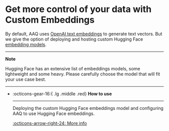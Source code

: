 # Get more control of your data with Custom Embeddings

By default, AAQ uses
[OpenAI text embeddings](https://platform.openai.com/docs/guides/embeddings/what-are-embeddings)
to generate text vectors. But we give the option of deploying and hosting custom Hugging Face
[embedding models](https://huggingface.co/spaces/mteb/leaderboard).

---

**Note**

Hugging Face has an extensive list of embeddings models, some lightweight and
some heavy. Please carefully choose the model that will fit your use case best.

---

<div class="grid cards" markdown>

- :octicons-gear-16:{ .lg .middle .red} __How to use__

    ---

    Deploying the custom Hugging Face embeddings model and
    configuring AAQ to use Hugging Face embeddings.

    [:octicons-arrow-right-24: More info](./huggingface-embeddings/index.md)
